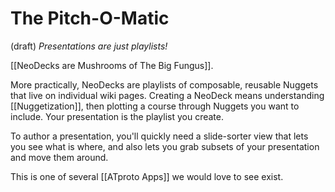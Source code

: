 # The Pitch-O-Matic 
(draft) 
*Presentations are just playlists!* 

[[NeoDecks are Mushrooms of The Big Fungus]]. 

More practically, NeoDecks are playlists of composable, reusable Nuggets that live on individual wiki pages. Creating a NeoDeck means understanding [[Nuggetization]], then plotting a course through Nuggets you want to include. Your presentation is the playlist you create. 

To author a presentation, you'll quickly need a slide-sorter view that lets you see what is where, and also lets you grab subsets of your presentation and move them around. 

This is one of several [[ATproto Apps]] we would love to see exist. 